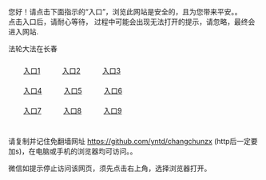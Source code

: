 您好！请点击下面指示的“入口”，浏览此网站是安全的，且为您带来平安。。 <br/>
点击入口后，请耐心等待， 过程中可能会出现无法打开的提示，请忽略，最终会进入网站. </br>

法轮大法在长春<br/>
<div style="padding:10px"><a style="margin:20px" target="_blank" href="https://d137dk49td3es8.cloudfront.net/2Qpsp?cqnhzv" id="ccLink1" rel="nofollow">入口1</a> <a target="_blank" style="margin:20px" href="https://djzn07s73lp4b.cloudfront.net/2Qpsp?nhrpkow" id="ccLink2" rel="nofollow">入口2</a> <a style="margin:20px" target="_blank" href="https://d2rbe0t935atp9.cloudfront.net/2Qpsp?lnnasi" id="ccLink3" rel="nofollow">入口3</a></div>

<div style="padding:10px" ><a style="margin:20px" target="_blank" href="https://d137dk49td3es8.cloudfront.net/2Qpsp?cqnhzv" id="ccLink4" rel="nofollow">入口4</a> <a style="margin:20px" href="https://djzn07s73lp4b.cloudfront.net/2Qpsp?nhrpkow" target="_blank" id="ccLink5" rel="nofollow">入口5</a> <a style="margin:20px" href="https://d2rbe0t935atp9.cloudfront.net/2Qpsp?lnnasi" target="_blank" id="ccLink6" rel="nofollow">入口6</a></div>

<div style="padding:10px"><a style="margin:20px" target="_blank" href="https://d137dk49td3es8.cloudfront.net/2Qpsp?cqnhzv" id="ccLink7" rel="nofollow">入口7</a> <a style="margin:20px" href="https://djzn07s73lp4b.cloudfront.net/2Qpsp?nhrpkow" target="_blank" id="ccLink8" rel="nofollow">入口8</a> <a style="margin:20px" target="_blank" href="https://d2rbe0t935atp9.cloudfront.net/2Qpsp?lnnasi" id="ccLink9" rel="nofollow">入口9</a></div>

<br/>



请复制并记住免翻墙网址 https://github.com/yntd/changchunzx (http后一定要加s)，在电脑或手机的浏览器均可访问。。<br/>

微信如提示停止访问该网页，须先点击右上角，选择浏览器打开。
